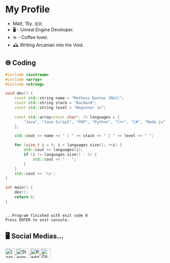 # My Profile

- Matt, 15y. 🇧🇷
- 🖥 - Unreal Engine Developer.
- ☕️ - Coffee lover.
- 🕰 Writing Arcanian into the Void.

## 🌐 Coding
```C++
#include <iostream>
#include <array>
#include <string>

void dev() {
    const std::string name = "Matheus Dantas (Mat)";
    const std::string stack = "Backend";
    const std::string level = "Beginner in";
    
    const std::array<const char*, 7> languages = {
        "Java", "Java Script", "PHP", "Python", "C++", "C#", "Node.js"
    };

    std::cout << name << " | " << stack << " | " << level << " ";

    for (size_t i = 0; i < languages.size(); ++i) {
        std::cout << languages[i];
        if (i != languages.size() - 1) {
            std::cout << " - "; 
        }
    }
    std::cout << '\n';
}

int main() {
    dev();
    return 0;
}
```

```Matheus Dantas (Mat) | Backend | Beginner in Java - Java Script - PHP - Python - C++ - C# - Node.js

...Program finished with exit code 0
Press ENTER to exit console.
```
 

## 🖥️ Social Medias...
<div style="display: inline_block">
  <a href="https://www.instagram.com/ds._.mat" target="_blank">
    <img align="center" alt="Instagram" height="30" width="30" src="https://upload.wikimedia.org/wikipedia/commons/e/e7/Instagram_logo_2016.svg">
  </a>
  <a href="https://steamcommunity.com/id/escolhendo" target="_blank">
    <img align="center" alt="Steam" height="30" width="40" src="https://upload.wikimedia.org/wikipedia/commons/8/83/Steam_icon_logo.svg">
  </a>
  <a href="https://www.reddit.com/user/escolhendo/" target="_blank">
    <img align="center" alt="Reddit" height="30" width="30" src="https://upload.wikimedia.org/wikipedia/en/thumb/b/bd/Reddit_Logo_Icon.svg/220px-Reddit_Logo_Icon.svg.png">
  </a>
  <a href="https://github.com/meriiUM" target="_blank">
    <img align="center" alt="GitHub" height="30" width="30" src="https://upload.wikimedia.org/wikipedia/commons/9/91/Octicons-mark-github.svg">
  </a>
</div>
<br>
